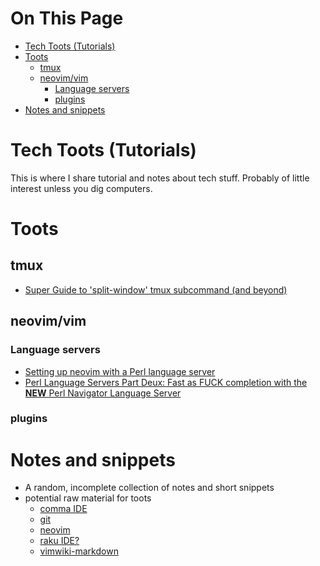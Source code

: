 # On This Page

- [Tech Toots (Tutorials)](#tech-toots-tutorials)
- [Toots](#toots)
    - [tmux](#tmux)
    - [neovim/vim](#neovimvim)
        - [Language servers](#language-servers)
        - [plugins](#plugins)
- [Notes and snippets](#notes-and-snippets)

# Tech Toots (Tutorials)

This is where I share tutorial and notes about tech stuff. Probably of little interest unless you dig computers.

# Toots
## tmux
* [Super Guide to 'split-window' tmux subcommand (and beyond)](Super-Guide-to-'split-window'-tmux-subcommand-(and-beyond)) 

## neovim/vim

### Language servers
* [Setting up neovim with a Perl language server](setting_up_lsp_nvim-lspconfig_and_perl_in_neovim.md)
* [Perl Language Servers Part Deux: Fast as FUCK completion with the **NEW** Perl Navigator Language Server](fast_as_fuck_perl_language_server_and_completion.md)

### plugins

# Notes and snippets
* A random, incomplete collection of notes and short snippets
* potential raw material for toots
    * [comma IDE](notes/comma_ide_notes.md)
    * [git](git)
    * [neovim](notes/neovim)
    * [raku IDE?](notes/Raku-IDE-notes.md)
    * [vimwiki-markdown](vimwiki-markdown)
 

